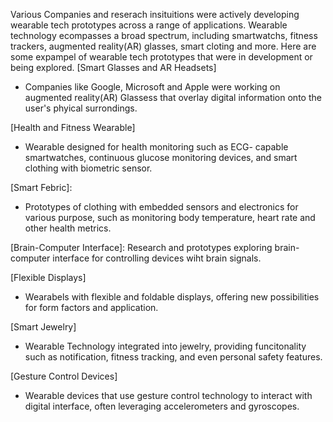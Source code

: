 Various Companies and reserach insituitions were actively developing wearable tech prototypes across a range of applications. Wearable technology ecompasses a broad spectrum, including smartwatchs, fitness trackers, augmented reality(AR) glasses, smart cloting and more. Here are some expampel of wearable tech prototypes that were in development or being explored.
[Smart Glasses and AR Headsets]
- Companies like Google, Microsoft and Apple were working on augmented reality(AR) Glassess that overlay digital information onto the user's phyical surrondings.

[Health and Fitness Wearable]
- Wearable designed for health monitoring such as ECG- capable smartwatches, continuous glucose monitoring devices, and smart clothing with biometric sensor.

[Smart Febric]:
- Prototypes of clothing with embedded sensors and electronics for various purpose, such as monitoring body temperature, heart rate and other health metrics.


[Brain-Computer Interface]:
Research and prototypes exploring brain-computer interface for controlling devices wiht brain signals.


[Flexible Displays]
- Wearabels with flexible and foldable displays, offering new possibilities for form factors and application.

[Smart Jewelry]
- Wearable Technology integrated into jewelry, providing funcitonality such as notification, fitness tracking, and even personal safety features.

[Gesture Control Devices]
- Wearable devices that use gesture control technology to interact with digital interface, often leveraging accelerometers and gyroscopes.
